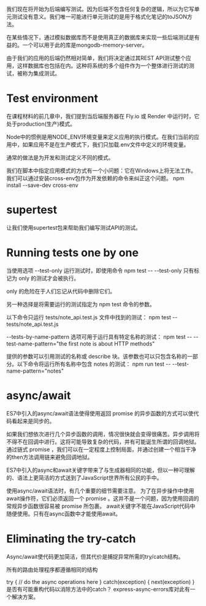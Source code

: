 我们现在将开始为后端编写测试。因为后端不包含任何复杂的逻辑，所以为它写单元测试没有意义。我们唯一可能进行单元测试的是用于格式化笔记的toJSON方法。

在某些情况下，通过模拟数据库而不是使用真正的数据库来实现一些后端测试是有益的。一个可以用于此的库是mongodb-memory-server。

由于我们的应用的后端仍然相对简单，我们将决定通过其REST API测试整个应用，这样数据库也包括在内。这种将系统的多个组件作为一个整体进行测试的测试，被称为集成测试。

# Test environment
在课程材料的前几章中，我们提到当后端服务器在 Fly.io 或 Render 中运行时，它处于production(生产)模式。

Node中的惯例是用NODE_ENV环境变量来定义应用的执行模式。在我们当前的应用中，如果应用不是在生产模式下，我们只加载.env文件中定义的环境变量。

通常的做法是为开发和测试定义不同的模式。

我们在脚本中指定应用模式的方式有一个小问题：它在Windows上将无法工作。我们可以通过安装cross-env包作为开发依赖的命令来纠正这个问题。
npm install --save-dev cross-env

# supertest
让我们使用supertest包来帮助我们编写测试API的测试。

# Running tests one by one
当使用选项 --test-only 运行测试时，即使用命令
npm test -- --test-only
只有标记为 only 的测试才会被执行。

only 的危险在于人们忘记从代码中删除它们。

另一种选择是将需要运行的测试指定为 npm test 命令的参数。

以下命令只运行 tests/note_api.test.js 文件中找到的测试：
npm test -- tests/note_api.test.js

--tests-by-name-pattern 选项可用于运行具有特定名称的测试：
npm test -- --test-name-pattern="the first note is about HTTP methods"

提供的参数可以引用测试的名称或 describe 块。该参数也可以只包含名称的一部分。以下命令将运行所有名称中包含 notes 的测试：
npm run test -- --test-name-pattern="notes"

# async/await
ES7中引入的async/await语法使得使用返回 promise 的异步函数的方式可以使代码看起来是同步的。

如果我们想依次进行几个异步函数的调用，情况很快就会变得很痛苦。异步调用将不得不在回调中进行。这将可能导致复杂的代码，并有可能诞生所谓的回调地狱。
通过链式 promise ，我们可以在一定程度上控制局面，并通过创建一个相当干净的then方法调用链来避免回调地狱。

ES7中引入的async和await关键字带来了与生成器相同的功能，但以一种可理解的、语法上更简洁的方式送到了JavaScript世界所有公民的手中。

使用async/await语法时，有几个重要的细节需要注意。
为了在异步操作中使用await操作符，它们必须返回一个 promise 。这并不是一个问题，因为使用回调的常规异步函数很容易被 promise 所包裹。
await关键字不能在JavaScript代码中随便使用。只有在async函数中才能使用await。

# Eliminating the try-catch
Async/await使代码更加简洁，但其代价是捕捉异常所需的try/catch结构。

所有的路由处理程序都遵循相同的结构

try {
  // do the async operations here
} catch(exception) {
  next(exception)
}
是否有可能重构代码以消除方法中的catch？
express-async-errors库对此有一个解决方案。